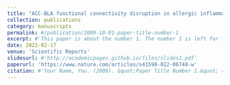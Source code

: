 ```yaml
---
title: "ACC-BLA functional connectivity disruption in allergic inflammation is associated with anxiety"
collection: publications
category: manuscripts
permalink: #/publication/2009-10-01-paper-title-number-1
excerpt: #'This paper is about the number 1. The number 2 is left for future work.'
date: 2022-02-17
venue: 'Scientific Reports'
slidesurl: #'http://academicpages.github.io/files/slides1.pdf'
paperurl: 'https://www.nature.com/articles/s41598-022-06748-w'
citation: #'Your Name, You. (2009). &quot;Paper Title Number 1.&quot; <i>Journal 1</i>. 1(1).'
---
```


<!-- Allergic asthma is a chronic inflammatory respiratory disease. Psychiatric disorders, including anxiety are associated with poorer treatment response and disease control in asthmatic patients. To date, there is no experimental evidence describing the role of peripheral inflammation on the oscillatory activities in the anterior cingulate cortex (ACC) and basolateral amygdala (BLA), two major brain structures modulating anxiety. In the present work we evaluated lung and brain inflammatory responses, anxiety-like behavior, in association with oscillatory features of the ACC-BLA circuit in an animal model of allergic inflammation. Our data showed that allergic inflammation induced anxiety-like behavior and reactivation of microglia and astrocytes in ACC and BLA. Allergic inflammation also enhanced neuronal activities and functional connectivity of the ACC-BLA circuit which were correlated with the level of anxiety. Together, we suggest that disruption in the dynamic oscillatory activities of the ACC-BLA circuit, maybe due to regional inflammation, is an underlying mechanism of allergic asthma-induced anxiety-like behavior. Our findings could pave the way for better understanding the neuro-pathophysiology of the psychiatric disorders observed in asthmatic patients, possibly leading to develop novel treatment strategies. -->

